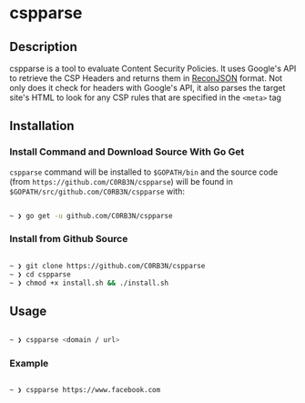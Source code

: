 # cspparse

## Description

cspparse is a tool to evaluate Content Security Policies. It uses Google's API to retrieve the CSP Headers and returns them in [ReconJSON](https://github.com/ReconJSON/ReconJSON) format. Not only does it check for headers with Google's API, it also parses the target site's HTML to look for any CSP rules that are specified in the `<meta>` tag

## Installation

### Install Command and Download Source With Go Get

```cspparse``` command will be installed to ```$GOPATH/bin``` and the source code (from ```https://github.com/C0RB3N/cspparse```) will be found in ```$GOPATH/src/github.com/C0RB3N/cspparse``` with:

```bash

~ ❯ go get -u github.com/C0RB3N/cspparse

```

### Install from Github Source

```bash

~ ❯ git clone https://github.com/C0RB3N/cspparse
~ ❯ cd cspparse
~ ❯ chmod +x install.sh && ./install.sh

```

## Usage

```bash

~ ❯ cspparse <domain / url>

```

### Example

```bash

~ ❯ cspparse https://www.facebook.com

```
